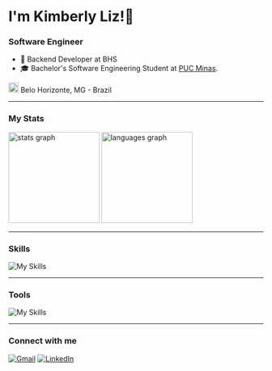 # I'm Kimberly Liz!👋

### Software Engineer

- 💼 Backend Developer at BHS
- 🎓 Bachelor's Software Engineering Student at [PUC Minas](https://www.pucminas.br/unidade/praca-da-liberdade/ensino/graduacao/Paginas/Engenharia-de-Software.aspx).

<img src="https://i.imgur.com/iaD74Rp.png" width="20" height="20" > Belo Horizonte, MG - Brazil

_____

### My Stats 

<div>
  <img src="https://github-readme-stats.vercel.app/api?username=kspencerl&show_icons=true&count_private=true&theme=codeSTACKr&hide_border=true&order=1"  height="180em" alt="stats graph"  />
  <img src="https://github-readme-stats.vercel.app/api/top-langs?username=kspencerl&locale=en&hide_title=false&layout=compact&card_width=320&langs_count=6&theme=codeSTACKr&hide_border=true&order=2"  height="180em" alt="languages graph"  /> 
  </div>

_____

### Skills

![My Skills](https://skillicons.dev/icons?i=java,spring,python,nodejs,flutter,js,c)

_____

### Tools

![My Skills](https://skillicons.dev/icons?i=git,docker,aws,postgres,postman,vscode,figma)

___
### Connect with me
<div align="left">
  <a href = "mailto:kimberlylizsl@gmail.com"><img src="https://img.shields.io/badge/Gmail-D14836?style=for-the-badge&logo=gmail&logoColor=white" target="_blank" title="Gmail" alt="Gmail" ></a>
  <a href="https://www.linkedin.com/in/kimberly-lourenco/" target="_blank"><img src="https://img.shields.io/badge/-LinkedIn-%230077B5?style=for-the-badge&logo=linkedin&logoColor=white" target="_blank" title="LinkedIn" alt="LinkedIn" ></a>
</div>
